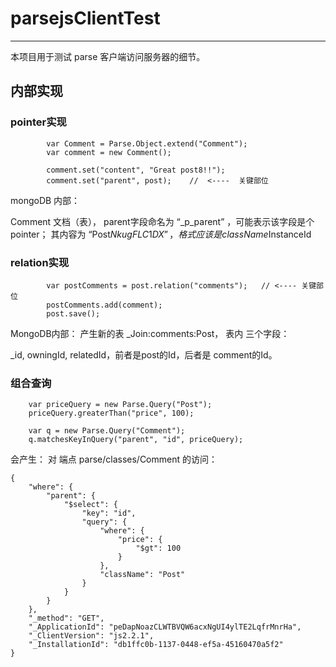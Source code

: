 # parsejsClientTest
---
本项目用于测试 parse 客户端访问服务器的细节。



## 内部实现


###  pointer实现

```
        var Comment = Parse.Object.extend("Comment");
        var comment = new Comment();

        comment.set("content", "Great post8!!");    
        comment.set("parent", post);    //  <----  关键部位 
```
mongoDB 内部：

 Comment 文档（表）， parent字段命名为 “_p_parent” ，可能表示该字段是个pointer；
其内容为 “Post$NkugFLC1DX”， 格式应该是 className$InstanceId

### relation实现

```
        var postComments = post.relation("comments");   // <---- 关键部位 
        postComments.add(comment);
        post.save();
```
MongoDB内部：
产生新的表 _Join:comments:Post， 表内 三个字段：

_id, owningId, relatedId，前者是post的Id，后者是 comment的Id。


### 组合查询

```
    var priceQuery = new Parse.Query("Post");
    priceQuery.greaterThan("price", 100);

    var q = new Parse.Query("Comment");
    q.matchesKeyInQuery("parent", "id", priceQuery);
```
会产生：
对 端点 parse/classes/Comment 的访问：
```
{
    "where": {
        "parent": {
            "$select": {
                "key": "id", 
                "query": {
                    "where": {
                        "price": {
                            "$gt": 100
                        }
                    }, 
                    "className": "Post"
                }
            }
        }
    }, 
    "_method": "GET", 
    "_ApplicationId": "peDapNoazCLWTBVQW6acxNgUI4ylTE2LqfrMnrHa", 
    "_ClientVersion": "js2.2.1", 
    "_InstallationId": "db1ffc0b-1137-0448-ef5a-45160470a5f2"
}
```


